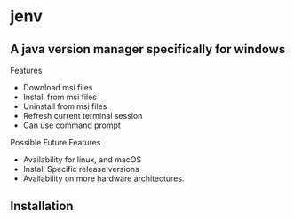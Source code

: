 # jenv

## A java version manager specifically for windows


Features

- Download msi files
- Install from msi files
- Uninstall from msi files
- Refresh current terminal session
- Can use command prompt

Possible Future Features
- Availability for linux, and macOS
- Install Specific release versions
- Availability on more hardware architectures.

## Installation

